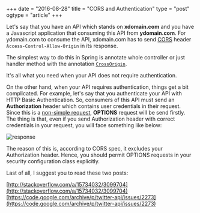 +++
date = "2016-08-28"
title = "CORS and Authentication"
type = "post"
ogtype = "article"
+++

Let's say that you have an API which stands on **xdomain.com** and you have a Javascript application that consuming this API from **ydomain.com**. For ydomain.com to consume the API, xdomain.com has to send [CORS](https://developer.mozilla.org/en-US/docs/Web/HTTP/Access_control_CORS) header  `Access-Control-Allow-Origin` in its response.

The simplest way to do this in Spring is annotate whole controller or just handler method with the annotation [`CrossOrigin`](http://docs.spring.io/spring-framework/docs/current/javadoc-api/org/springframework/web/bind/annotation/CrossOrigin.html).

It's all what you need when your API does not require authentication.

On the other hand, when your API requires authentication, things get a bit complicated. For example, let's say that you authenticate your API with HTTP Basic Authentication. So, consumers of this API must send an **Authorization** header which contains user credentials in their request. Since this is a [non-simple request](http://stackoverflow.com/a/10636765/3099704), **OPTIONS** request will be send firstly. The thing is that, even if you send Authorization header with correct credentials in your request, you will face something like below:

![response](https://www.sedooe.com/img/options_response.png)

The reason of this is, according to CORS spec, it excludes your Authorization header. Hence, you should permit OPTIONS requests in your security configuration class explicitly.

<script src="https://gist.github.com/sedooe/5c5735ca41a96a6d7be7a73d783334ba.js"></script>

Last of all, I suggest you to read these two posts:

[http://stackoverflow.com/a/15734032/3099704](http://stackoverflow.com/a/15734032/3099704)
[https://code.google.com/archive/p/twitter-api/issues/2273](https://code.google.com/archive/p/twitter-api/issues/2273)
